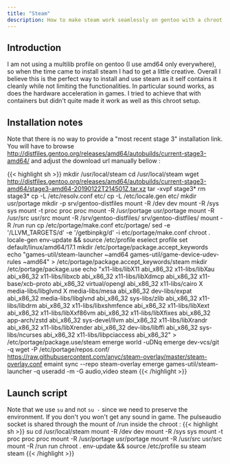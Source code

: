 ```yaml
---
title: "Steam"
description: How to make steam work seamlessly on gentoo with a chroot
---
```


## Introduction

I am not using a multilib profile on gentoo (I use amd64 only everywhere), so when the time came to install steam I had to get a little creative. Overall I believe this is the perfect
way to install and use steam as it self contains it cleanly while not limiting the functionalities. In particular sound works, as does the hardware acceleration in games. I tried to
achieve that with containers but didn't quite made it work as well as this chroot setup.

## Installation notes

Note that there is no way to provide a "most recent stage 3" installation link. You will have to browse http://distfiles.gentoo.org/releases/amd64/autobuilds/current-stage3-amd64/
and adjust the download url manually bellow :

{{< highlight sh >}}
mkdir /usr/local/steam
cd /usr/local/steam
wget http://distfiles.gentoo.org/releases/amd64/autobuilds/current-stage3-amd64/stage3-amd64-20190122T214501Z.tar.xz
tar -xvpf stage3*
rm stage3*
cp -L /etc/resolv.conf etc/
cp -L /etc/locale.gen etc/
mkdir usr/portage
mkdir -p srv/gentoo-distfiles
mount -R /dev dev
mount -R /sys sys
mount -t proc proc proc
mount -R /usr/portage usr/portage
mount -R /usr/src usr/src
mount -R /srv/gentoo-distfiles/ srv/gentoo-distfiles/
mount -R /run run
cp /etc/portage/make.conf etc/portage/
sed -e '/LLVM_TARGETS/d' -e '/getbinpkg/d' -i etc/portage/make.conf
chroot .
locale-gen
env-update && source /etc/profile
eselect profile set default/linux/amd64/17.1
mkdir /etc/portage/package.accept_keywords
echo "games-util/steam-launcher  ~amd64
games-util/game-device-udev-rules  ~amd64" > /etc/portage/package.accept_keywords/steam
mkdir /etc/portage/package.use
echo "x11-libs/libX11 abi_x86_32
x11-libs/libXau abi_x86_32
x11-libs/libxcb abi_x86_32
x11-libs/libXdmcp abi_x86_32
x11-base/xcb-proto abi_x86_32
virtual/opengl abi_x86_32
x11-libs/cairo X
media-libs/libglvnd X
media-libs/mesa  abi_x86_32
dev-libs/expat abi_x86_32
media-libs/libglvnd abi_x86_32
sys-libs/zlib abi_x86_32
x11-libs/libdrm abi_x86_32
x11-libs/libxshmfence abi_x86_32
x11-libs/libXext abi_x86_32
x11-libs/libXxf86vm abi_x86_32
x11-libs/libXfixes abi_x86_32
app-arch/zstd abi_x86_32
sys-devel/llvm abi_x86_32
x11-libs/libXrandr abi_x86_32
x11-libs/libXrender abi_x86_32
dev-libs/libffi abi_x86_32
sys-libs/ncurses abi_x86_32
x11-libs/libpciaccess abi_x86_32" > /etc/portage/package.use/steam
emerge world -uDNq
emerge dev-vcs/git -q
wget -P /etc/portage/repos.conf/ https://raw.githubusercontent.com/anyc/steam-overlay/master/steam-overlay.conf
emaint sync --repo steam-overlay
emerge games-util/steam-launcher -q
useradd -m -G audio,video steam
{{< /highlight >}}

## Launch script

Note that we use `su` and not `su -` since we need to preserve the environment. If you don't you won't get any sound in game. The pulseaudio socket is shared through the mount of
/run inside the chroot :
{{< highlight sh >}}
su
cd /usr/local/steam
mount -R /dev dev
mount -R /sys sys
mount -t proc proc proc
mount -R /usr/portage usr/portage
mount -R /usr/src usr/src
mount -R /run run
chroot .
env-update && source /etc/profile
su steam
steam
{{< /highlight >}}
